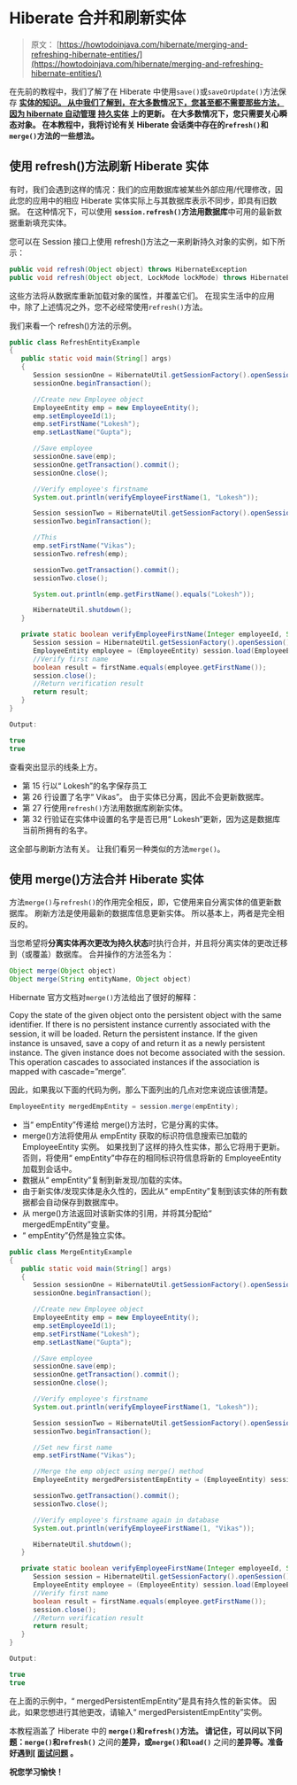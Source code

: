 # Hiberate 合并和刷新实体

> 原文： [https://howtodoinjava.com/hibernate/merging-and-refreshing-hibernate-entities/](https://howtodoinjava.com/hibernate/merging-and-refreshing-hibernate-entities/)

在先前的教程中，我们了解了在 Hiberate 中使用`save()`或`saveOrUpdate()`方法保存 [**实体的知识。 从中我们了解到，在大多数情况下，您甚至都不需要那些方法，因为 hibernate 自动管理**](//howtodoinjava.com/hibernate/save-and-saveorupdate-for-saving-hibernate-entities/ "Save() and saveOrUpdate() for Saving Hibernate Entities") **[**持久实体**](//howtodoinjava.com/hibernate/hibernate-entity-persistence-lifecycle-states/ "Hibernate Entity / Persistence LifeCycle States") 上的更新。 在大多数情况下，您只需要关心瞬态对象。 在本教程中，我将讨论有关 Hiberate 会话类中存在的`refresh()`和`merge()`方法的一些想法。**

## 使用 refresh()方法刷新 Hiberate 实体

有时，我们会遇到这样的情况：我们的应用数据库被某些外部应用/代理修改，因此您的应用中的相应 Hiberate 实体实际上与其数据库表示不同步，即具有旧数据。 在这种情况下，可以使用 **`session.refresh()`方法用数据库**中可用的最新数据重新填充实体。

您可以在 Session 接口上使用 refresh()方法之一来刷新持久对象的实例，如下所示：

```java
public void refresh(Object object) throws HibernateException
public void refresh(Object object, LockMode lockMode) throws HibernateException

```

这些方法将从数据库重新加载对象的属性，并覆盖它们。 在现实生活中的应用中，除了上述情况之外，您不必经常使用`refresh()`方法。

我们来看一个 refresh()方法的示例。

```java
public class RefreshEntityExample
{
   public static void main(String[] args)
   {
      Session sessionOne = HibernateUtil.getSessionFactory().openSession();
      sessionOne.beginTransaction();

      //Create new Employee object
      EmployeeEntity emp = new EmployeeEntity();
      emp.setEmployeeId(1);
      emp.setFirstName("Lokesh");
      emp.setLastName("Gupta");

      //Save employee
      sessionOne.save(emp);
      sessionOne.getTransaction().commit();
      sessionOne.close();

      //Verify employee's firstname
      System.out.println(verifyEmployeeFirstName(1, "Lokesh"));

      Session sessionTwo = HibernateUtil.getSessionFactory().openSession();
      sessionTwo.beginTransaction();

      //This 
      emp.setFirstName("Vikas");
      sessionTwo.refresh(emp);

      sessionTwo.getTransaction().commit();
      sessionTwo.close();

      System.out.println(emp.getFirstName().equals("Lokesh"));

      HibernateUtil.shutdown();
   }  

   private static boolean verifyEmployeeFirstName(Integer employeeId, String firstName){
      Session session = HibernateUtil.getSessionFactory().openSession();
      EmployeeEntity employee = (EmployeeEntity) session.load(EmployeeEntity.class, employeeId);
      //Verify first name
      boolean result = firstName.equals(employee.getFirstName());
      session.close();
      //Return verification result
      return result;
   }
}

Output:

true
true

```

查看突出显示的线条上方。

*   第 15 行以“ Lokesh”的名字保存员工
*   第 26 行设置了名字“ Vikas”。 由于实体已分离，因此不会更新数据库。
*   第 27 行使用`refresh()`方法用数据库刷新实体。
*   第 32 行验证在实体中设置的名字是否已用“ Lokesh”更新，因为这是数据库当前所拥有的名字。

这全部与刷新方法有关。 让我们看另一种类似的方法`merge()`。

## 使用 merge()方法合并 Hiberate 实体

方法`merge()`与`refresh()`的作用完全相反，即，它使用来自分离实体的值更新数据库。 刷新方法是使用最新的数据库信息更新实体。 所以基本上，两者是完全相反的。

当您希望将**分离实体再次更改为持久状态**时执行合并，并且将分离实体的更改迁移到（或覆盖）数据库。 合并操作的方法签名为：

```java
Object merge(Object object)
Object merge(String entityName, Object object)

```

Hibernate 官方文档对`merge()`方法给出了很好的解释：

Copy the state of the given object onto the persistent object with the same identifier. If there is no persistent instance currently associated with the session, it will be loaded. Return the persistent instance. If the given instance is unsaved, save a copy of and return it as a newly persistent instance. The given instance does not become associated with the session. This operation cascades to associated instances if the association is mapped with cascade=”merge”.

因此，如果我以下面的代码为例，那么下面列出的几点对您来说应该很清楚。

```java
EmployeeEntity mergedEmpEntity = session.merge(empEntity);

```

*   当“ empEntity”传递给 merge()方法时，它是分离的实体。
*   merge()方法将使用从 empEntity 获取的标识符信息搜索已加载的 EmployeeEntity 实例。 如果找到了这样的持久性实体，那么它将用于更新。 否则，将使用“ empEntity”中存在的相同标识符信息将新的 EmployeeEntity 加载到会话中。
*   数据从“ empEntity”复制到新发现/加载的实体。
*   由于新实体/发现实体是永久性的，因此从“ empEntity”复制到该实体的所有数据都会自动保存到数据库中。
*   从 merge()方法返回对该新实体的引用，并将其分配给“ mergedEmpEntity”变量。
*   “ empEntity”仍然是独立实体。

```java
public class MergeEntityExample
{
   public static void main(String[] args)
   {
      Session sessionOne = HibernateUtil.getSessionFactory().openSession();
      sessionOne.beginTransaction();

      //Create new Employee object
      EmployeeEntity emp = new EmployeeEntity();
      emp.setEmployeeId(1);
      emp.setFirstName("Lokesh");
      emp.setLastName("Gupta");

      //Save employee
      sessionOne.save(emp);
      sessionOne.getTransaction().commit();
      sessionOne.close();

      //Verify employee's firstname
      System.out.println(verifyEmployeeFirstName(1, "Lokesh"));

      Session sessionTwo = HibernateUtil.getSessionFactory().openSession();
      sessionTwo.beginTransaction();

      //Set new first name
      emp.setFirstName("Vikas");

      //Merge the emp object using merge() method
      EmployeeEntity mergedPersistentEmpEntity = (EmployeeEntity) sessionTwo.merge(emp);

      sessionTwo.getTransaction().commit();
      sessionTwo.close();

      //Verify employee's firstname again in database
      System.out.println(verifyEmployeeFirstName(1, "Vikas"));

      HibernateUtil.shutdown();
   }  

   private static boolean verifyEmployeeFirstName(Integer employeeId, String firstName){
      Session session = HibernateUtil.getSessionFactory().openSession();
      EmployeeEntity employee = (EmployeeEntity) session.load(EmployeeEntity.class, employeeId);
      //Verify first name
      boolean result = firstName.equals(employee.getFirstName());
      session.close();
      //Return verification result
      return result;
   }
}

Output:

true
true

```

在上面的示例中，“ mergedPersistentEmpEntity”是具有持久性的新实体。 因此，如果您想进行其他更改，请输入“ mergedPersistentEmpEntity”实例。

本教程涵盖了 Hiberate 中的 **`merge()`和`refresh()`方法。 请记住，可以问以下问题：`merge()`和`refresh()`** 之间的**差异，或`merge()`和`load()`** 之间的**差异等。准备好遇到[ [**面试问题**](//howtodoinjava.com/java-interview-questions/ "Java Interview Questions") 。**

**祝您学习愉快！**